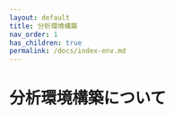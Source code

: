 ```yaml
---
layout: default
title: 分析環境構築
nav_order: 1
has_children: true
permalink: /docs/index-env.md
---
```


# 分析環境構築について